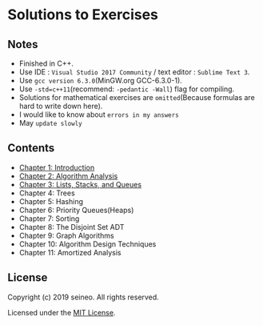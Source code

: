 # Solutions to Exercises
## Notes
* Finished in C++.
* Use IDE : `Visual Studio 2017 Community` / text editor : `Sublime Text 3`.
* Use `gcc version 6.3.0`(MinGW.org GCC-6.3.0-1).
* Use `-std=c++11`(recommend: `-pedantic -Wall`) flag for compiling.
* Solutions for mathematical exercises are `omitted`(Because formulas are hard to write down here).
* I would like to know about `errors in my answers`
* May `update slowly`
## Contents
* [Chapter 1: Introduction](https://github.com/seineo/Solutions-for-Data-Structures-and-Algorithm-Analysis-in-C-2th-exercises/blob/master/ch01/README.md)
* [Chapter 2: Algorithm Analysis](https://github.com/seineo/Data-Structures-and-Algorithm-Analysis-in-C/blob/master/ch02/README.md)
* [Chapter 3: Lists, Stacks, and Queues](https://github.com/seineo/Data-Structures-and-Algorithm-Analysis-in-C/blob/master/ch03/README.md)
* Chapter 4: Trees
* Chapter 5: Hashing 
* Chapter 6: Priority Queues(Heaps)
* Chapter 7: Sorting 
* Chapter 8: The Disjoint Set ADT
* Chapter 9: Graph Algorithms
* Chapter 10: Algorithm Design Techniques
* Chapter 11: Amortized Analysis

## License
Copyright (c) 2019 seineo. All rights reserved.

Licensed under the [MIT License](https://github.com/seineo/Data-Structures-and-Algorithm-Analysis-in-C/blob/master/LICENSE).
